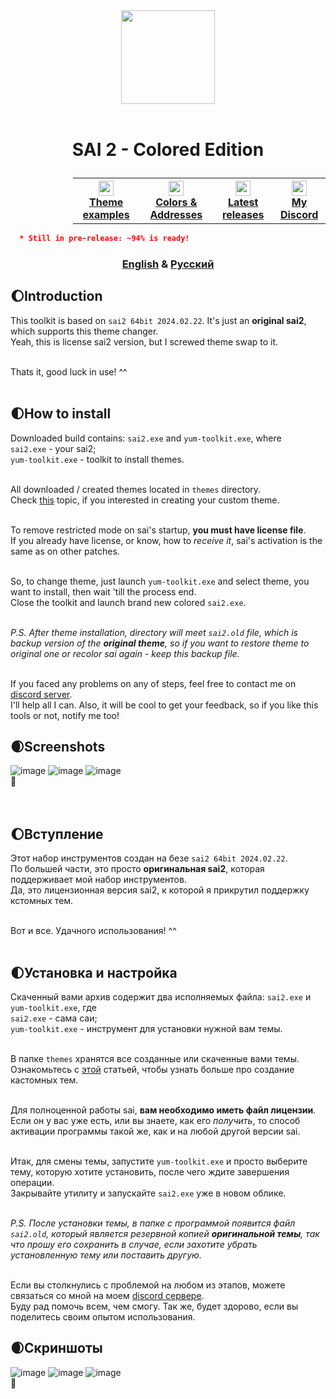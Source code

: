 <div align="center">
  <img src="https://github.com/supchyan/yum2-theme-toolkit/assets/123704468/6a6c2116-0c8e-4f8d-ac0f-d6c1996d273f" height="150" />
</div>
<br />

# <p align=center>SAI 2 - Colored Edition</p>
<div align="center" style="padding-left: 100px;">
<table style="width:100%">
  <th>
    <a href="https://github.com/supchyan/yum2-theme-toolkit/tree/main/themes/">
      <img src="https://github.com/supchyan/yum2-theme-toolkit/assets/123704468/81871a32-7ba5-49af-ade0-ffd070ad2043" width="24"/>
      </br>
      <span>Theme examples</span>
    </a>  
  </th>
  <th>
    <a href="https://github.com/supchyan/yum2-theme-toolkit/blob/main/data/">
      <img src="https://github.com/supchyan/yum2-theme-toolkit/assets/123704468/691a8bad-a32d-4ef2-a8a4-d3c7e210c11e" width="24"/>
      </br>
      <span>Colors & Addresses</span>
    </a>  
  </th>
  <th>
    <a href="https://github.com/supchyan/yum2-theme-toolkit/releases">
      <img src="https://github.com/supchyan/yum2-theme-toolkit/assets/123704468/f2c7603f-030b-4dc1-8984-f49a4532097e" width="24"/>
      </br>
      <span>Latest releases</span>
    </a>  
  </th>
  <th>
    <a href="https://discord.gg/dGF8p9UGyM">
      <img src="https://github.com/supchyan/yum2-theme-toolkit/assets/123704468/037e74ed-d5cc-4f4c-b668-0c004180b3ab" width="24"/>
      </br>
      <span>My Discord</span>
    </a>  
  </th>
</table>
</div>

```json
  * Still in pre-release: ~94% is ready!
```
### <div align="center">[English](#introduction) & [Русский](#вступление)</div>

## 🌔Introduction
This toolkit is based on `sai2 64bit 2024.02.22`. It's just an **original sai2**, which supports this theme changer.</br>
Yeah, this is license sai2 version, but I screwed theme swap to it.</br></br>

Thats it, good luck in use! ^^</br></br>

## 🌓How to install
Downloaded build contains: `sai2.exe` and `yum-toolkit.exe`, where<br/>
`sai2.exe` - your sai2;<br/>
`yum-toolkit.exe` - toolkit to install themes.<br/><br/>

All downloaded / created themes located in `themes` directory.</br>
Check [this](https://github.com/supchyan/yum2-theme-toolkit/tree/main/themes/) topic, if you interested in creating your custom theme.</br></br>

To remove restricted mode on sai's startup, **you must have license file**.</br>
If you already have license, or know, how to _receive it_,
sai's activation is the same as on other patches.</br></br>

So, to change theme, just launch `yum-toolkit.exe` and select theme, you want to install, then wait 'till the process end.</br>
Close the toolkit and launch brand new colored `sai2.exe`.</br></br>

_P.S. After theme installation, directory will meet `sai2.old` file, which is backup version of the **original theme**, so if you want to restore theme to original one or recolor sai again - keep this backup file.</br></br>_

If you faced any problems on any of steps, feel free to contact me on [discord server](https://discord.gg/dGF8p9UGyM).</br>
I'll help all I can. Also, it will be cool to get your feedback, so if you like this tools or not, notify me too!

## 🌒Screenshots
![image](https://github.com/supchyan/sai2-colored-edition/assets/123704468/dbe7efca-5865-4585-93d7-fc3541c33575)
![image](https://github.com/supchyan/sai2-colored-edition/assets/123704468/9e74f3b5-ac05-4890-bb7e-abeae43bb404)
![image](https://github.com/supchyan/sai2-colored-edition/assets/123704468/5389d452-b83f-4a30-b50d-ac655947be77)
<br/>
🐳<br/><br/><br/>

## 🌔Вступление
Этот набор инструментов создан на безе `sai2 64bit 2024.02.22`.</br>
По большей части, это просто **оригинальная sai2**, которая поддерживает мой набор инструментов.</br>
Да, это лицензионная версия sai2, к которой я прикрутил поддержку кстомных тем.</br><br/>

Вот и все. Удачного использования! ^^</br><br/>

## 🌓Установка и настройка
Скаченный вами архив содержит два исполняемых файла: `sai2.exe` и `yum-toolkit.exe`, где<br/>
`sai2.exe` - сама саи;<br/>
`yum-toolkit.exe` - инструмент для установки нужной вам темы.<br/><br/>

В папке `themes` хранятся все созданные или скаченные вами темы.</br>
Ознакомьтесь с [этой](https://github.com/supchyan/yum2-theme-toolkit/tree/main/themes/) статьей, чтобы узнать больше про создание кастомных тем.</br></br>

Для полноценной работы sai, **вам необходимо иметь файл лицензии**.</br>
Если он у вас уже есть, или вы знаете, как его _получить_,
то способ активации программы такой же, как и на любой другой версии sai.</br></br>

Итак, для смены темы, запустите `yum-toolkit.exe` и просто выберите тему, которую хотите установить, после чего ждите завершения операции.</br>
Закрывайте утилиту и запускайте `sai2.exe` уже в новом облике.</br></br>

_P.S. После установки темы, в папке с программой появится файл `sai2.old`, который является резервной копией **оригинальной темы**, так что прошу его сохранить в случае, если захотите убрать установленную тему или поставить другую.</br></br>_

Если вы столкнулись с проблемой на любом из этапов, можете связаться со мной на моем [discord сервере](https://discord.gg/dGF8p9UGyM).</br>
Буду рад помочь всем, чем смогу. Так же, будет здорово, если вы поделитесь своим опытом использования.

## 🌒Скриншоты
![image](https://github.com/supchyan/sai2-colored-edition/assets/123704468/26d762d6-5dab-4e9b-b3be-b87ec18cab4c)
![image](https://github.com/supchyan/sai2-colored-edition/assets/123704468/842179dc-45eb-4cbf-82fa-9aa4cf1a7106)
![image](https://github.com/supchyan/sai2-colored-edition/assets/123704468/797b709f-c0f8-446f-bd28-7c1c3caace1f)
<br/>
🐳
